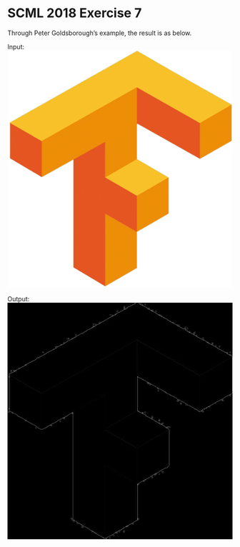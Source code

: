 SCML 2018 Exercise 7
====================

Through Peter Goldsborough’s example, the result is as below.

Input:
![TensorFlow Logo](tensorflow.png)

Output:
![Convoluted TensorFlow Logo](cudnn-out.png)
